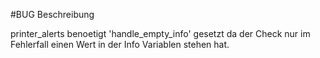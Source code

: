 #BUG Beschreibung

printer_alerts benoetigt 'handle_empty_info' gesetzt da der Check nur im Fehlerfall einen Wert in der Info Variablen stehen hat.
